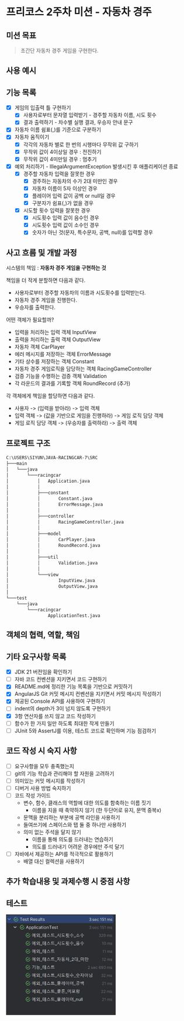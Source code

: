 # 프리코스 2주차 미션 - 자동차 경주

## 미션 목표 

> 초간단 자동차 경주 게임을 구현한다.

## 사용 예시 

## 기능 목록 

- [x] 게임의 입출력 틀 구현하기
    - [x] 사용자로부터 문자열 입력받기 - 경주할 자동차 이름, 시도 횟수
    - [x] 결과 출력하기 - 차수별 실행 결과, 우승자 안내 문구
- [x] 자동차 이름 쉼표(,)를 기준으로 구분하기
- [x] 자동차 움직이기
    - [x] 각각의 자동차 별로 한 번의 시행마다 무작위 값 구하기
    - [x] 무작위 값이 4이상일 경우 : 전진하기
    - [x] 무작위 값이 4미만일 경우 : 멈추기
- [x] 예외 처리하기 - IllegalArgumentException 발생시킨 후 애플리케이션 종료
    - [x] 경주할 자동차 입력을 잘못한 경우
        - [x] 경주하는 자동차의 수가 2대 미만인 경우
        - [x] 자동차 이름이 5자 이상인 경우
        - [x] 플레이어 입력 값이 공백 or null일 경우
        - [x] 구분자가 쉼표(,)가 없을 경우
    - [x] 시도할 횟수 입력을 잘못한 경우
        - [x] 시도횟수 입력 값이 음수인 경우
        - [x] 시도횟수 입력 값이 소수인 경우
        - [x] 숫자가 아닌 것(문자, 특수문자, 공백, null)를 입력할 경우

## 사고 흐름 및 개발 과정

시스템의 책임 : **자동차 경주 게임을 구현하는 것**

책임을 더 작게 분할하면 다음과 같다.
- 사용자로부터 경주할 자동차의 이름과 시도횟수를 입력받는다.
- 자동차 경주 게임을 진행한다.
- 우승자를 출력한다.

어떤 객체가 필요할까?
- 입력을 처리하는 입력 객체 InputView
- 출력을 처리하는 출력 객체 OutputView
- 자동차 객체 CarPlayer
- 에러 메시지를 저장하는 객체 ErrorMessage
- 기타 상수를 저장하는 객체 Constant
- 자동차 경주 게임로직을 담당하는 객체 RacingGameController
- 검증 기능을 수행하는 검증 객체 Validation
- 각 라운드의 결과를 기록할 객체 RoundRecord (추가)

각 객체에게 책임을 할당하면 다음과 같다.
- 사용자 -> (입력을 받아라) -> 입력 객체
- 입력 객체 -> (값을 기반으로 게임을 진행하라) -> 게임 로직 담당 객체
- 게임 로직 담당 객체 -> (우승자를 출력하라) -> 출력 객체

## 프로젝트 구조

```text
C:\USERS\SIYUN\JAVA-RACINGCAR-7\SRC
├───main
│   └───java
│       └───racingcar
│           │   Application.java
│           │
│           ├───constant
│           │       Constant.java
│           │       ErrorMessage.java
│           │
│           ├───controller
│           │       RacingGameController.java
│           │
│           ├───model
│           │       CarPlayer.java
│           │       RoundRecord.java
│           │
│           ├───util
│           │       Validation.java
│           │
│           └───view
│                   InputView.java
│                   OutputView.java
│
└───test
    └───java
        └───racingcar
                ApplicationTest.java
```

## 객체의 협력, 역할, 책임

## 기타 요구사항 목록 

- [x] JDK 21 버전임을 확인하기
- [ ] 자바 코드 컨벤션을 지키면서 코드 구현하기
- [x] README.md에 정리한 기능 목록을 기반으로 커밋하기
- [x] AngularJS Git 커밋 메시지 컨벤션을 지키면서 커밋 메시지 작성하기
- [x] 제공된 Console API를 사용하여 구현하기
- [ ] indent의 depth가 3이 넘지 않도록 구현하기
- [x] 3항 연산자를 쓰지 않고 코드 작성하기
- [ ] 함수가 한 가지 일만 하도록 최대한 작게 만들기
- [ ] JUnit 5와 AssertJ를 이용, 테스트 코드로 확인하며 기능 점검하기

## 코드 작성 시 숙지 사항

- [ ] 요구사항을 모두 충족했는지
- [ ] git의 기능 학습과 관리해야 할 자원을 고려하기
- [ ] 의미있는 커밋 메시지를 작성하기
- [ ] 디버거 사용 방법 숙지하기
- [ ] 코드 작성 가이드
    - 변수, 함수, 클래스의 역할에 대한 의도를 함축하는 이름 짓기
        - 이름을 지을 때 축약하지 않기 (한 두단어로 유지, 문맥 중복x)
    - 문맥을 분리하는 부분에 공백 라인을 사용하기
    - 들여쓰기에 스페이스와 탭 둘 중 하나만 사용하기
    - 의미 없는 주석을 달지 않기
        - 이름을 통해 의도를 드러내는 연습하기
        - 의도를 드러내기 어려운 경우에만 주석 달기
- [ ] 자바에서 제공하는 API를 적극적으로 활용하기
    - 배열 대신 컬렉션을 사용하기

## 추가 학습내용 및 과제수행 시 중점 사항

## 테스트

<img alt="테스트 결과" src="./docs/images/test.png" style="width:300px" />



